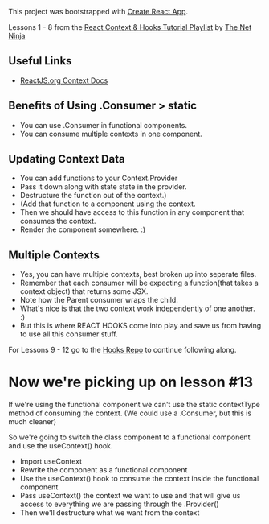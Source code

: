 This project was bootstrapped with [Create React App](https://github.com/facebook/create-react-app).

Lessons 1 - 8 from the [React Context & Hooks Tutorial Playlist](https://www.youtube.com/playlist?list=PL4cUxeGkcC9hNokByJilPg5g9m2APUePI) by [The Net Ninja](https://www.youtube.com/channel/UCW5YeuERMmlnqo4oq8vwUpg)

## Useful Links

- [ReactJS.org Context Docs](https://reactjs.org/docs/context.html)

## Benefits of Using .Consumer > static

- You can use .Consumer in functional components.
- You can consume multiple contexts in one component.

## Updating Context Data

- You can add functions to your Context.Provider
- Pass it down along with state state in the provider.
- Destructure the function out of the context.)
- (Add that function to a component using the context.
- Then we should have access to this function in any component that consumes the context.
- Render the component somewhere. :)

## Multiple Contexts

- Yes, you can have multiple contexts, best broken up into seperate files.
- Remember that each consumer will be expecting a function(that takes a context object) that returns some JSX.
- Note how the Parent consumer wraps the child.
- What's nice is that the two context work independently of one another. :)
- But this is where REACT HOOKS come into play and save us from having to use all this consumer stuff.

For Lessons 9 - 12 go to the [Hooks Repo](https://github.com/ryan258/hooksapp) to continue following along.

# Now we're picking up on lesson #13

If we're using the functional component we can't use the static contextType method of consuming the context. (We could use a .Consumer, but this is much cleaner)

So we're going to switch the class component to a functional component and use the useContext() hook.

- Import useContext
- Rewrite the component as a functional component
- Use the useContext() hook to consume the context inside the functional component
- Pass useContext() the context we want to use and that will give us access to everything we are passing through the .Provider()
- Then we'll destructure what we want from the context
